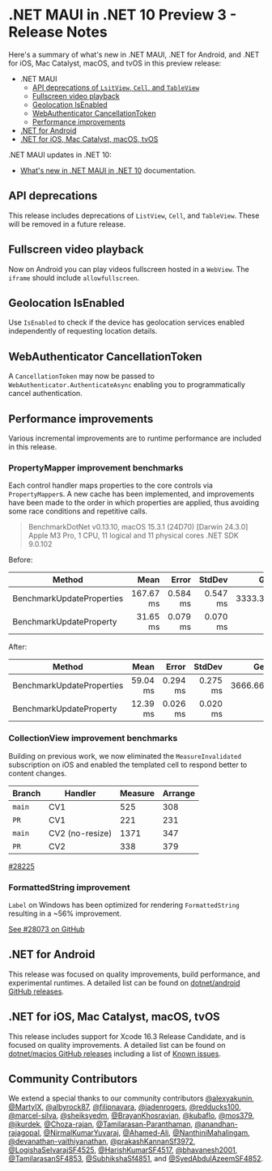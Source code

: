 # .NET MAUI in .NET 10 Preview 3 - Release Notes

Here's a summary of what's new in .NET MAUI, .NET for Android, and .NET for iOS, Mac Catalyst, macOS, and tvOS in this preview release:

- .NET MAUI
  - [API deprecations of `LsitView`, `Cell`, and `TableView`](#api-deprecations)
  - [Fullscreen video playback](#fullscreen-video-playback)
  - [Geolocation IsEnabled](#geolocation-isenabled)
  - [WebAuthenticator CancellationToken](#webauthenticator-cancellationtoken)
  - [Performance improvements](#performance-improvements)
- [.NET for Android](#net-for-android)
- [.NET for iOS, Mac Catalyst, macOS, tvOS](#net-for-ios-mac-catalyst-macos-tvos)

.NET MAUI updates in .NET 10:

- [What's new in .NET MAUI in .NET 10](https://learn.microsoft.com/dotnet/maui/whats-new/dotnet-10) documentation.


## API deprecations

This release includes deprecations of `ListView`, `Cell`, and `TableView`. These will be removed in a future release.

## Fullscreen video playback

Now on Android you can play videos fullscreen hosted in a `WebView`. The `iframe` should include `allowfullscreen`.

## Geolocation IsEnabled

Use `IsEnabled` to check if the device has geolocation services enabled independently of requesting location details.

## WebAuthenticator CancellationToken

A `CancellationToken` may now be passed to `WebAuthenticator.AuthenticateAsync` enabling you to programmatically cancel authentication.

## Performance improvements

Various incremental improvements are to runtime performance are included in this release.

### PropertyMapper improvement benchmarks

Each control handler maps properties to the core controls via `PropertyMapper`s. A new cache has been implemented, and improvements have been made to the order in which properties are applied, thus avoiding some race conditions and repetitive calls.

> BenchmarkDotNet v0.13.10, macOS 15.3.1 (24D70) [Darwin 24.3.0]
> Apple M3 Pro, 1 CPU, 11 logical and 11 physical cores
> .NET SDK 9.0.102

Before:

| Method                    | Mean      | Error    | StdDev   | Gen0      | Allocated  |
|-------------------------- |----------:|---------:|---------:|----------:|-----------:|
| BenchmarkUpdateProperties | 167.67 ms | 0.584 ms | 0.547 ms | 3333.3333 | 29604261 B |
| BenchmarkUpdateProperty   |  31.65 ms | 0.079 ms | 0.070 ms |         - |       46 B |

After:

| Method                    | Mean     | Error    | StdDev   | Gen0      | Allocated  |
|-------------------------- |---------:|---------:|---------:|----------:|-----------:|
| BenchmarkUpdateProperties | 59.04 ms | 0.294 ms | 0.275 ms | 3666.6667 | 31204122 B |
| BenchmarkUpdateProperty   | 12.39 ms | 0.026 ms | 0.020 ms |         - |       12 B |

### CollectionView improvement benchmarks

Building on previous work, we now eliminated the `MeasureInvalidated` subscription on iOS and enabled the templated cell to respond better to content changes.

|  Branch | Handler | Measure | Arrange |
| ------ | -------- | ------- | ------- |
| `main` | CV1 | 525 | 308 |
| `PR` | CV1 | 221 | 231 |
| `main` | CV2 (no-resize) | 1371 | 347 |
| `PR` | CV2 | 338 | 379 |

[#28225](https://github.com/dotnet/maui/pull/28225)

### FormattedString improvement

`Label` on Windows has been optimized for rendering `FormattedString` resulting in a ~56% improvement.

[See #28073 on GitHub](https://github.com/dotnet/maui/pull/28073)

## .NET for Android

This release was focused on quality improvements, build performance, and experimental runtimes. A detailed list can be found on [dotnet/android GitHub releases](https://github.com/dotnet/android/releases/).

## .NET for iOS, Mac Catalyst, macOS, tvOS

This release includes support for Xcode 16.3 Release Candidate, and is focused on quality improvements. A detailed list can be found on [dotnet/macios GitHub releases](https://github.com/dotnet/macios/releases/) including a list of [Known issues](https://github.com/dotnet/macios/wiki/Known-issues-in-.NET10).

## Community Contributors

We extend a special thanks to our community contributors [@alexyakunin](https://github.com/alexyakunin), [@MartyIX](https://github.com/MartyIX), [@albyrock87](https://github.com/albyrock87), [@filipnavara](https://github.com/filipnavara), [@jadenrogers](https://github.com/jadenrogers), [@redducks100](https://github.com/redducks100), [@marcel-silva](https://github.com/marcel-silva), [@sheiksyedm](https://github.com/sheiksyedm), [@BrayanKhosravian](https://github.com/BrayanKhosravian), [@kubaflo](https://github.com/kubaflo), [@mos379](https://github.com/mos379), [@jkurdek](https://github.com/jkurdek), [@Choza-rajan](https://github.com/Choza-rajan), [@Tamilarasan-Paranthaman](https://github.com/Tamilarasan-Paranthaman), [@anandhan-rajagopal](https://github.com/anandhan-rajagopal), [@NirmalKumarYuvaraj](https://github.com/NirmalKumarYuvaraj), [@Ahamed-Ali](https://github.com/Ahamed-Ali), [@NanthiniMahalingam](https://github.com/NanthiniMahalingam), [@devanathan-vaithiyanathan](https://github.com/devanathan-vaithiyanathan), [@prakashKannanSf3972](https://github.com/prakashKannanSf3972), [@LogishaSelvarajSF4525](https://github.com/LogishaSelvarajSF4525), [@HarishKumarSF4517](https://github.com/HarishKumarSF4517), [@bhavanesh2001](https://github.com/bhavanesh2001), [@TamilarasanSF4853](https://github.com/TamilarasanSF4853), [@SubhikshaSf4851](https://github.com/SubhikshaSf4851), and [@SyedAbdulAzeemSF4852](https://github.com/SyedAbdulAzeemSF4852).
